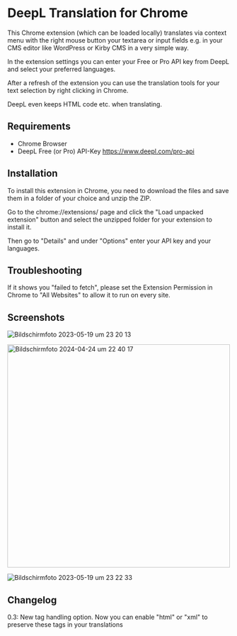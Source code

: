 # DeepL Translation for Chrome
 This Chrome extension (which can be loaded locally) translates via context menu with the right mouse button your textarea or input fields e.g. in your CMS editor like WordPress or Kirby CMS in a very simple way.
 
 In the extension settings you can enter your Free or Pro API key from DeepL and select your preferred languages.
 
 After a refresh of the extension you can use the translation tools for your text selection by right clicking in Chrome.
 
 DeepL even keeps HTML code etc. when translating. 
 
## Requirements
- Chrome Browser
- DeepL Free (or Pro) API-Key https://www.deepl.com/pro-api

## Installation

To install this extension in Chrome, you need to download the files and save them in a folder of your choice and unzip the ZIP. 

Go to the chrome://extensions/ page and click the "Load unpacked extension" button and select the unzipped folder for your extension to install it.

Then go to "Details" and under "Options" enter your API key and your languages.

## Troubleshooting

If it shows you "failed to fetch", please set the Extension Permission in Chrome to "All Websites" to allow it to run on every site.

## Screenshots

![Bildschirmfoto 2023-05-19 um 23 20 13](https://github.com/mountbatt/deepl-translation-chrome/assets/2411246/72d4ab0a-4fcd-4857-869f-e159b37ea931)

<img width="503" alt="Bildschirmfoto 2024-04-24 um 22 40 17" src="https://github.com/mountbatt/deepl-translation-chrome/assets/2411246/ba814a8a-b4a7-45d6-974b-34c62ed89c76">

![Bildschirmfoto 2023-05-19 um 23 22 33](https://github.com/mountbatt/deepl-translation-chrome/assets/2411246/3e3b7d03-2b7b-4ee8-8712-dd42419b365d)

## Changelog

0.3: New tag handling option. Now you can enable "html" or "xml" to preserve these tags in your translations 
